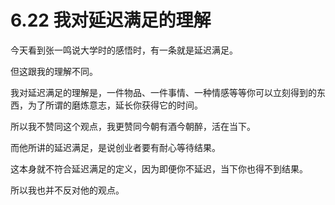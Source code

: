 # 6.22 我对延迟满足的理解

今天看到张一鸣说大学时的感悟时，有一条就是延迟满足。

但这跟我的理解不同。

我对延迟满足的理解是，一件物品、一件事情、一种情感等等你可以立刻得到的东西，为了所谓的磨炼意志，延长你获得它的时间。

所以我不赞同这个观点，我更赞同今朝有酒今朝醉，活在当下。

而他所讲的延迟满足，是说创业者要有耐心等待结果。

这本身就不符合延迟满足的定义，因为即便你不延迟，当下你也得不到结果。

所以我也并不反对他的观点。